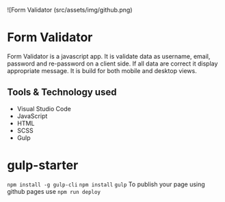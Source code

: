 ![Form Validator (src/assets/img/github.png)
# Form Validator

Form Validator is a javascript app. It is validate data as username, email, password and re-password on a client side. If all data are correct it display appropriate message. It is build for both mobile and desktop views.

## Tools & Technology used

- Visual Studio Code
- JavaScript
- HTML
- SCSS
- Gulp


# gulp-starter

`npm install -g gulp-cli`
`npm install`
`gulp`
To publish your page using github pages use `npm run deploy`

